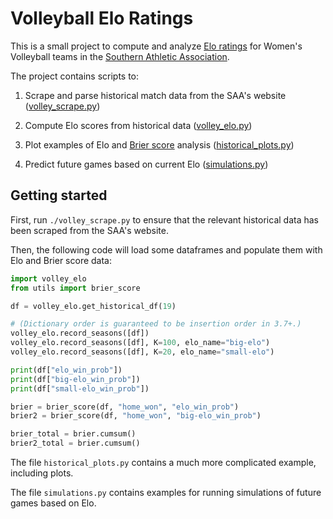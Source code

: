 # Volleyball Elo Ratings

This is a small project to compute and analyze [Elo
ratings](https://en.wikipedia.org/wiki/Elo_rating_system) for Women's
Volleyball teams in the [Southern Athletic
Association](https://www.saa-sports.com/sports/wvball).

The project contains scripts to:

1. Scrape and parse historical match data from the SAA's website ([volley_scrape.py](volley_scrape.py))

2. Compute Elo scores from historical data ([volley_elo.py](volley_elo.py))

3. Plot examples of Elo and [Brier
   score](https://en.wikipedia.org/wiki/Brier_score) analysis ([historical_plots.py](historical_plots.py))

3. Predict future games based on current Elo ([simulations.py](simulations.py))

## Getting started

First, run `./volley_scrape.py` to ensure that the relevant historical data has
been scraped from the SAA's website.

Then, the following code will load some dataframes and populate them with Elo
and Brier score data:

```python
import volley_elo
from utils import brier_score

df = volley_elo.get_historical_df(19)

# (Dictionary order is guaranteed to be insertion order in 3.7+.)
volley_elo.record_seasons([df])
volley_elo.record_seasons([df], K=100, elo_name="big-elo")
volley_elo.record_seasons([df], K=20, elo_name="small-elo")

print(df["elo_win_prob"])
print(df["big-elo_win_prob"])
print(df["small-elo_win_prob"])

brier = brier_score(df, "home_won", "elo_win_prob")
brier2 = brier_score(df, "home_won", "big-elo_win_prob")

brier_total = brier.cumsum()
brier2_total = brier.cumsum()
```

The file `historical_plots.py` contains a much more complicated example,
including plots.

The file `simulations.py` contains examples for running simulations of future
games based on Elo.
